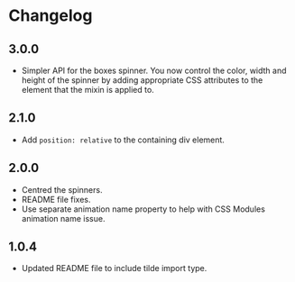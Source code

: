 # Changelog

## 3.0.0

- Simpler API for the boxes spinner. You now control the color, width and height of the spinner by adding appropriate CSS attributes to the element that the mixin is applied to.

## 2.1.0

- Add `position: relative` to the containing div element.

## 2.0.0

- Centred the spinners.
- README file fixes.
- Use separate animation name property to help with CSS Modules animation name issue.

## 1.0.4

- Updated README file to include tilde import type.
